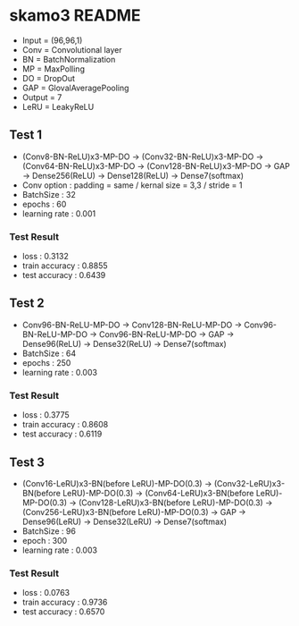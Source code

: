 # skamo3 README
 - Input = (96,96,1)
 - Conv = Convolutional layer
 - BN = BatchNormalization
 - MP = MaxPolling
 - DO = DropOut
 - GAP = GlovalAveragePooling
 - Output = 7
 - LeRU = LeakyReLU
## Test 1
 - (Conv8-BN-ReLU)x3-MP-DO -> (Conv32-BN-ReLU)x3-MP-DO -> (Conv64-BN-ReLU)x3-MP-DO -> (Conv128-BN-ReLU)x3-MP-DO -> GAP -> Dense256(ReLU) -> Dense128(ReLU) -> Dense7(softmax)
 - Conv option : padding = same / kernal size = 3,3 / stride = 1 
 - BatchSize : 32
 - epochs : 60
 - learning rate : 0.001
 
 ### Test Result
 - loss : 0.3132
 - train accuracy : 0.8855
 - test accuracy : 0.6439  
 

## Test 2
 - Conv96-BN-ReLU-MP-DO -> Conv128-BN-ReLU-MP-DO -> Conv96-BN-ReLU-MP-DO -> Conv96-BN-ReLU-MP-DO -> GAP -> Dense96(ReLU) -> Dense32(ReLU) -> Dense7(softmax)
 - BatchSize : 64 
 - epochs : 250
 - learning rate : 0.003
 
 ### Test Result
 - loss : 0.3775
 - train accuracy : 0.8608
 - test accuracy : 0.6119
 
 ## Test 3
 - (Conv16-LeRU)x3-BN(before LeRU)-MP-DO(0.3) -> (Conv32-LeRU)x3-BN(before LeRU)-MP-DO(0.3) -> (Conv64-LeRU)x3-BN(before LeRU)-MP-DO(0.3) -> (Conv128-LeRU)x3-BN(before LeRU)-MP-DO(0.3) -> (Conv256-LeRU)x3-BN(before LeRU)-MP-DO(0.3) -> GAP -> Dense96(LeRU) -> Dense32(LeRU) -> Dense7(softmax)
 - BatchSize : 96
 - epoch : 300
 - learning rate : 0.003
 
 ### Test Result
 - loss : 0.0763
 - train accuracy : 0.9736
 - test accuracy : 0.6570
 
